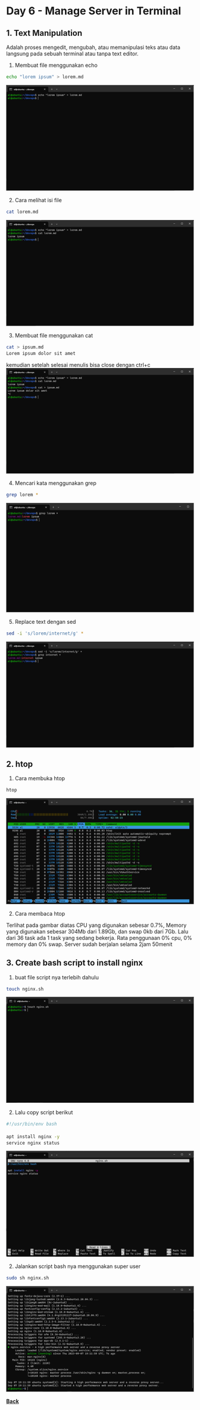 # Day 6 - Manage Server in Terminal

## 1. Text Manipulation

Adalah proses mengedit, mengubah, atau memanipulasi teks atau data langsung pada sebuah terminal atau tanpa text editor.

1. Membuat file menggunakan echo
```bash
echo "lorem ipsum" > lorem.md
``` 
<img src="images/image001.png">

2. Cara melihat isi file
```bash
cat lorem.md
``` 
<img src="images/image002.png">

3. Membuat file menggunakan cat
```bash
cat > ipsum.md
Lorem ipsum dolor sit amet  
``` 

kemudian setelah selesai menulis bisa close dengan ctrl+c
<img src="images/image003.png">

4. Mencari kata menggunakan grep
```bash
grep lorem *
``` 
<img src="images/image004.png">

5. Replace text dengan sed
```bash
sed -i 's/lorem/internet/g' *
``` 
<img src="images/image005.png">

## 2. htop 

1. Cara membuka htop
```bash
htop 
``` 
<img src="images/image006.png">

2. Cara membaca htop

Terlihat pada gambar diatas CPU yang digunakan sebesar 0.7%, Memory yang digunakan sebesar 304Mb dari 1.89Gb, dan swap 0kb dari 7Gb.
Lalu dari 36 task ada 1 task yang sedang bekerja.
Rata penggunaan 0% cpu, 0% memory dan 0% swap.
Server sudah berjalan selama 2jam 50menit

## 3. Create bash script to install nginx

1. buat file script nya terlebih dahulu
```bash
touch nginx.sh 
``` 
<img src="images/image007.png">

2. Lalu copy script berikut
```bash
#!/usr/bin/env bash

apt install nginx -y
service nginx status
``` 
<img src="images/image008.png">

2. Jalankan script bash nya menggunakan super user
```bash
sudo sh nginx.sh
```
<img src="images/image009.png">


[**Back**](../../README.md)
